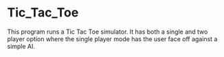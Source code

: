 # Tic_Tac_Toe
This program runs a Tic Tac Toe simulator. It has both a single and two player option where the single player mode has the user face off against a simple AI.
